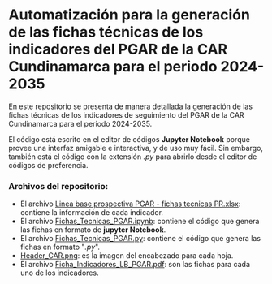 # Automatización para la generación de las fichas técnicas de los indicadores del PGAR de la CAR Cundinamarca para el periodo 2024-2035
 
En este repositorio se presenta de manera detallada la generación de las fichas técnicas de los indicadores de seguimiento del PGAR de la CAR Cundinamarca para el periodo 2024-2035.

El código está escrito en el editor de códigos **Jupyter Notebook** porque provee una interfaz amigable e interactiva, y de uso muy fácil. Sin embargo, también está el código con la extensión *.py* para abrirlo desde el editor de códigos de preferencia.

### Archivos del repositorio:
* El archivo [Linea base prospectiva PGAR - fichas tecnicas PR.xlsx](https://github.com/1121diegog/Fichas_Tecnicas_Indicadores_PGAR_2024-2035_Cundicnamarca/blob/main/Linea%20base%20prospectiva%20PGAR%20-%20fichas%20tecnicas%20PR.xlsx): contiene la información de cada indicador.
* El archivo [Fichas_Tecnicas_PGAR.ipynb](https://github.com/1121diegog/Fichas_Tecnicas_Indicadores_PGAR_2024-2035_Cundicnamarca/blob/main/Fichas_Tecnicas_PGAR.ipynb): contiene el código que genera las fichas en formato de **jupyter Notebook**.
* El archivo [Fichas_Tecnicas_PGAR.py](https://github.com/1121diegog/Fichas_Tecnicas_Indicadores_PGAR_2024-2035_Cundicnamarca/blob/main/Fichas_Tecnicas_PGAR.py): contiene el código que genera las fichas en formato "*.py*".
* [Header_CAR.png](https://github.com/1121diegog/Fichas_Tecnicas_Indicadores_PGAR_2024-2035_Cundicnamarca/blob/main/Header_CAR.png): es la imagen del encabezado para cada hoja.
* El archivo [Ficha_Indicadores_LB_PGAR.pdf](https://github.com/1121diegog/Fichas_Tecnicas_Indicadores_PGAR_2024-2035_Cundicnamarca/blob/main/Ficha_Indicadores_LB_PGAR.pdf): son las fichas para cada uno de los indicadores.

